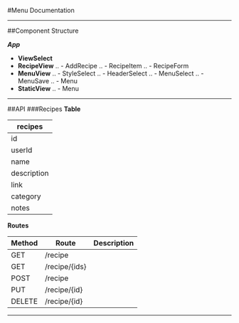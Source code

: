 #Menu Documentation
___
##Component Structure

***App***
- **ViewSelect**
- **RecipeView**
..  - AddRecipe
..  - RecipeItem
..  - RecipeForm
- **MenuView**
..  - StyleSelect
..  - HeaderSelect
..  - MenuSelect
..  - MenuSave
..  - Menu
- **StaticView**
..  - Menu

___
##API
###Recipes
**Table**

|recipes        |
|---------------|
|id             |
|userId         |
|name           |
|description    |
|link           |
|category       |
|notes          |

**Routes**

|Method |Route          |Description |
|-------|---------------|------------|
|GET    |/recipe        |            |
|GET    |/recipe/\{ids\}|            |
|POST   |/recipe        |            |
|PUT    |/recipe/\{id\} |            |
|DELETE |/recipe/\{id\} |            |

___